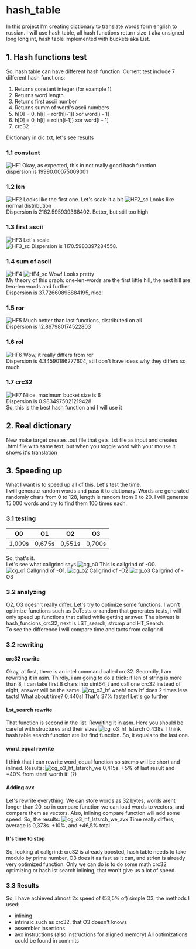 # hash_table
In this project I'm creating dictionary to translate words form english to russian. I will use hash table, all hash functions return size_t aka unsigned long long int, hash table implemented with buckets aka List.
## 1. Hash functions test
So, hash table can have different hash function. Current test include 7 different hash functions:
1. Returns constant integer (for example 1)
2. Returns word length
3. Returns first ascii number
4. Returns summ of word's ascii numbers
5. h[0] = 0, h[i] = ror(h[i-1]) xor word[i - 1]
6. h[0] = 0, h[i] = rol(h[i-1]) xor word[i - 1]
7. crc32

Dictionary in dic.txt, let's see results
### 1.1 constant
![HF1](/graphs/HF_1_const.png)
Okay, as expected, this in not really good hash function.   
dispersion is 19990.00075009001
### 1.2 len
![HF2](/graphs/HF_2_len.png)
Looks like the first one. Let's scale it a bit
![HF2_sc](/graphs/HF_2_len_scaled.png)
Looks like normal distribution   
Dispersion is 2162.595939368402. Better, but still too high
### 1.3 first ascii
![HF3](/graphs/HF_3_first_ascii.png)
Let's scale   
![HF3_sc](/graphs/HF_3_first_ascii_scaled.png)
Dispersion is 1170.5983397284558.   
### 1.4 sum of ascii
![HF4](/graphs/HF_4_sum_ascii.png)
![HF4_sc](/graphs/HF_4_sum_ascii_scaled.png)
Wow! Looks pretty   
My theory of this graph: one-len-words are the first little hill, the next hill are two-len words and further   
Dispersion is 37.72660896884195, nice!
### 1.5 ror
![HF5](/graphs/HF_5_ror.png)
Much better than last functions, distributed on all   
Dispersion is 12.867980174522803
### 1.6 rol
![HF6](/graphs/HF_6_rol.png)
Wow, it really differs from ror   
Dispersion is 4.34590186277604, still don't have ideas why they differs so much
### 1.7 crc32
![HF7](/graphs/HF_7_crc32.png)
Niice, maximum bucket size is 6   
Dispersion is 0.9834975021219428   
So, this is the best hash function and I will use it
## 2. Real dictionary
New make target creates .out file that gets .txt file as input and creates .html file with same text, but when you toggle word with your mouse it shows it's translation
## 3. Speeding up
What I want is to speed up all of this. Let's test the time.   
I will generate random words and pass it to dictionary. Words are generated randomly chars from 0 to 128, length is random from 0 to 20. I will generate 15 000 words and try to find them 100 times each.
### 3.1 testing
| O0     | O1     | O2     | O3     |
| ------ | ------ | ------ | ------ |
| 1,009s | 0,675s | 0,551s | 0,700s |

So, that's it.   
Let's see what callgrind says
![cg_o0](/callgrind_results/cg_o0.png)
This is callgrind of -O0.   
![cg_o1](/callgrind_results/cg_o1.png)
Callgrind of -O1.
![cg_o2](/callgrind_results/cg_o2.png)
Callgrind of -O2
![cg_o3](/callgrind_results/cg_o3.png)
Callgrind of -O3



### 3.2 analyzing
O2, O3 doesn't really differ. Let's try to optimize some functions. I won't optimize functions such as DoTests or random that generates tests, i will only speed up functions that called while getting answer. The slowest is hash_funcions_crc32, next is LST_search, strcmp and HT_Search.   
To see the difference i will compare time and tacts from callgrind
### 3.2 rewriting
#### crc32 rewrite
Okay, at first, there is an intel command called crc32. Secondly, I am rewriting it in asm. Thirdly, i am going to do a trick: if len of string is more than 8, i can take first 8 chars into uint64_t and call one crc32 instead of eight, answer will be the same.
![cg_o3_hf](/callgrind_results/cg_o3_hf.png)
woah! now hf does 2 times less tacts! What about time? 
0,440s! That's 37% faster! Let's go further

#### Lst_search rewrite
That function is second in the list. Rewriting it in asm. Here you should be careful with structures and their sizes
![cg_o3_hf_lstsrch](/callgrind_results/cg_o3_hf_lstsrch.png)
0,438s. I think hash table search function ate list find function. So, it equals to the last one.

#### word_equal rewrite
I think that i can rewrite word_equal function so strcmp will be short and inlined. Results:
![cg_o3_hf_lstsrch_we](/callgrind_results/cg_o3_hf_lstsrch_we.png)
0,415s. +5% of last result and +40% from start! worth it! (?)

#### Adding avx
Let's rewrite everything. We can store words as 32 bytes, words arent longer than 20, so in compare function we can load words to vectors, and compare them as vectors. Also, inlining compare function will add some speed. So, the results:
![cg_o3_hf_lstsrch_we_avx](/callgrind_results/cg_o3_hf_lstsrch_we_avx.png)
Time really differs, average is 0,373s. +10%, and +46,5% total

#### It's time to stop
So, looking at callgrind: crc32 is already boosted, hash table needs to take modulo by prime number, O3 does it as fast as it can, and strlen is already very optimized function. Only we can do is to do some math crc32 optimizing or hash lst search inlining, that won't give us a lot of speed.

### 3.3 Results
So, I have achieved almost 2x speed of (53,5% of) simple O3, the methods I used:
* inlining
* intrinsic such as crc32, that O3 doesn't knows
* assembler insertions
* avx instructions (also instructions for aligned memory)
All optimizations could be found in commits
